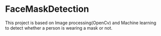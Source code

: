 # FaceMaskDetection
This project is based on Image processing(OpenCv) and Machine learning to detect whether a person is wearing a mask or not.
